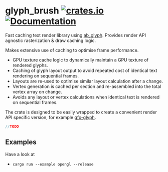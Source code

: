 glyph_brush
[![crates.io](https://img.shields.io/crates/v/glyph_brush.svg)](https://crates.io/crates/glyph_brush)
[![Documentation](https://docs.rs/glyph_brush/badge.svg)](https://docs.rs/glyph_brush)
================
Fast caching text render library using [ab_glyph](https://github.com/alexheretic/ab-glyph). Provides render API agnostic rasterization & draw caching logic.

Makes extensive use of caching to optimise frame performance.

* GPU texture cache logic to dynamically maintain a GPU texture of rendered glyphs.
* Caching of glyph layout output to avoid repeated cost of identical text rendering on sequential frames.
* Layouts are re-used to optimise similar layout calculation after a change.
* Vertex generation is cached per section and re-assembled into the total vertex array on change.
* Avoids any layout or vertex calculations when identical text is rendered on sequential frames.

The crate is designed to be easily wrapped to create a convenient render API specific version, for example [gfx-glyph](https://github.com/alexheretic/gfx-glyph/tree/master/gfx-glyph).

```rust
//TODO
```

## Examples
Have a look at
* `cargo run --example opengl --release`
